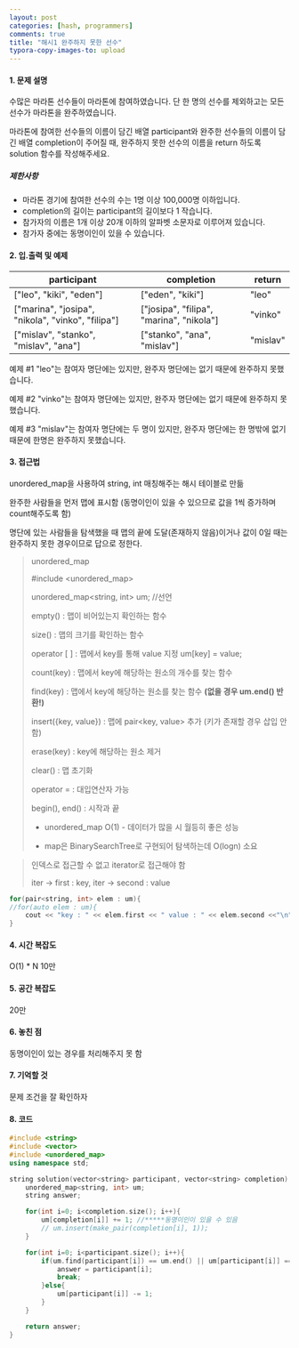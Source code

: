 ```yaml
---
layout: post
categories: [hash, programmers]
comments: true
title: "해시1 완주하지 못한 선수"
typora-copy-images-to: upload
---
```


#### 1. 문제 설명

수많은 마라톤 선수들이 마라톤에 참여하였습니다. 단 한 명의 선수를 제외하고는 모든 선수가 마라톤을 완주하였습니다.

마라톤에 참여한 선수들의 이름이 담긴 배열 participant와 완주한 선수들의 이름이 담긴 배열 completion이 주어질 때, 완주하지 못한 선수의 이름을 return 하도록 solution 함수를 작성해주세요.

##### 제한사항

- 마라톤 경기에 참여한 선수의 수는 1명 이상 100,000명 이하입니다.
- completion의 길이는 participant의 길이보다 1 작습니다.
- 참가자의 이름은 1개 이상 20개 이하의 알파벳 소문자로 이루어져 있습니다.
- 참가자 중에는 동명이인이 있을 수 있습니다.

#### 2. 입.출력 및 예제

| participant                                       | completion                               | return   |
| ------------------------------------------------- | ---------------------------------------- | -------- |
| ["leo", "kiki", "eden"]                           | ["eden", "kiki"]                         | "leo"    |
| ["marina", "josipa", "nikola", "vinko", "filipa"] | ["josipa", "filipa", "marina", "nikola"] | "vinko"  |
| ["mislav", "stanko", "mislav", "ana"]             | ["stanko", "ana", "mislav"]              | "mislav" |

예제 #1
"leo"는 참여자 명단에는 있지만, 완주자 명단에는 없기 때문에 완주하지 못했습니다.

예제 #2
"vinko"는 참여자 명단에는 있지만, 완주자 명단에는 없기 때문에 완주하지 못했습니다.

예제 #3
"mislav"는 참여자 명단에는 두 명이 있지만, 완주자 명단에는 한 명밖에 없기 때문에 한명은 완주하지 못했습니다.

#### 3. 접근법

unordered_map을 사용하여 string, int 매칭해주는 해시 테이블로 만듦

완주한 사람들을 먼저 맵에 표시함 (동명이인이 있을 수 있으므로 값을 1씩 증가하며 count해주도록 함)

명단에 있는 사람들을 탐색했을 때 맵의 끝에 도달(존재하지 않음)이거나 값이 0일 때는 완주하지 못한 경우이므로 답으로 정한다.

> unordered_map
>
> #include <unordered_map>
>
> unordered_map<string, int> um; //선언
>
> empty() : 맵이 비어있는지 확인하는 함수
>
> size() : 맵의 크기를 확인하는 함수
>
> operator [ ] : 맵에서 key를 통해 value 지정 um[key] = value;
>
> count(key) : 맵에서 key에 해당하는 원소의 개수를 찾는 함수
>
> find(key) : 맵에서 key에 해당하는  원소를 찾는 함수 **(없을 경우 um.end() 반환!)**
>
> insert({key, value}) : 맵에 pair<key, value> 추가 (키가 존재할 경우 삽입 안 함)
>
> erase(key) : key에 해당하는 원소 제거
>
> clear() : 맵 초기화
>
> operator = : 대입연산자 가능
>
> begin(), end() : 시작과 끝
>
> - unordered_map O(1) - 데이터가 많을 시 월등히 좋은 성능
>
> * map은 BinarySearchTree로 구현되어 탐색하는데 O(logn) 소요

> 인덱스로 접근할 수 없고 iterator로 접근해야 함
>
> iter -> first : key, iter -> second : value

```c++
for(pair<string, int> elem : um){
//for(auto elem : um){
	cout << "key : " << elem.first << " value : " << elem.second <<"\n";
}
```



#### 4. 시간 복잡도 

O(1) * N 10만

#### 5. 공간 복잡도

20만

#### 6. 놓친 점

동명이인이 있는 경우를 처리해주지 못 함

#### 7. 기억할 것

문제 조건을 잘 확인하자

#### 8. 코드

```c++
#include <string>
#include <vector>
#include <unordered_map>
using namespace std;

string solution(vector<string> participant, vector<string> completion) {
    unordered_map<string, int> um;
    string answer;

    for(int i=0; i<completion.size(); i++){
        um[completion[i]] += 1; //*****동명이인이 있을 수 있음
        // um.insert(make_pair(completion[i], 1));
    }

    for(int i=0; i<participant.size(); i++){
        if(um.find(participant[i]) == um.end() || um[participant[i]] == 0){
            answer = participant[i];
            break;
        }else{
            um[participant[i]] -= 1;
        }
    }

    return answer;
}
```

 
